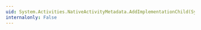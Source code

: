 ```yaml
---
uid: System.Activities.NativeActivityMetadata.AddImplementationChild(System.Activities.Activity)
internalonly: False
---
```

